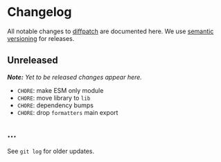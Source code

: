 # Changelog

All notable changes to [diffpatch](https://github.com/bpmn-io/diffpatch) are documented here. We use [semantic versioning](http://semver.org/) for releases.

## Unreleased

___Note:__ Yet to be released changes appear here._

* `CHORE`: make ESM only module
* `CHORE`: move library to `lib`
* `CHORE`: dependency bumps
* `CHORE`: drop `formatters` main export

## ...

See `git log` for older updates.
